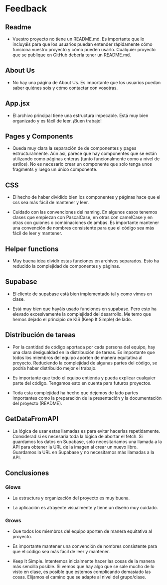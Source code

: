 # Feedback

## Readme

- Vuestro proyecto no tiene un README.md. Es importante que lo incluyáis para que los usuarios puedan entender rápidamente cómo funciona vuestro proyecto y cómo pueden usarlo. Cualquier proyecto que se publique en GitHub debería tener un README.md.

## About Us

- No hay una página de About Us. Es importante que los usuarios puedan saber quiénes sois y cómo contactar con vosotras.

## App.jsx

- El archivo principal tiene una estructura impecable. Está muy bien organizado y es fácil de leer. ¡Buen trabajo!

## Pages y Components
- Queda muy clara la separación de de componentes y pages estructuralmente. Aún así, parece que hay componentes que se están utilizando como páginas enteras (tanto funcionalmente como a nivel de estilos). No es necesario crear un componente que solo tenga unos fragments y luego un único componente. 

## CSS

- El hecho de haber dividido bien los componentes y páginas hace que el css sea más fácil de mantener y leer.

- Cuidado con las convenciones del naming. En algunos casos tenemos clases que empiezan con PascalCase, en otras con camelCase y en otras con guiones o combinaciones de ambas. Es importante mantener una convención de nombres consistente para que el código sea más fácil de leer y mantener.

## Helper functions

- Muy buena idea dividir estas funciones en archivos separados. Esto ha reducido la complejidad de componentes y páginas. 

## Supabase

- El cliente de supabase está bien implementado tal y como vimos en clase. 

- Está muy bien que hayáis usado funciones en supabase. Pero esto ha elevado excesivamente la complejidad del desarrollo. Me temo que hemos dejado el principio de KIS (Keep It Simple) de lado.

## Distribución de tareas

- Por la cantidad de código aportada por cada persona del equipo, hay una clara desigualdad en la distribución de tareas. Es importante que todos los miembros del equipo aporten de manera equitativa al proyecto. Reduciendo la complejidad de algunas partes del código, se podría haber distribuido mejor el trabajo.

- Es importante que todo el equipo entienda y pueda explicar cualquier parte del código. Tengamos esto en cuenta para futuros proyectos.

- Toda esta complejidad ha hecho que dejemos de lado partes importantes como la preparación de la presentación y la documentación del proyecto (README).

## GetDataFromAPI

- La lógica de usar estas llamadas es para evitar hacerlas repetidamente. Considerad si es necesaria toda la lógica de abortar el fetch. Si guardamos los datos en Supabase, solo necesitaríamos una llamada a la API para obtener la URL de la imagen al crear un nuevo libro. Guardamos la URL en Supabase y no necesitamos más llamadas a la API.

## Conclusiones

### Glows

- La estructura y organización del proyecto es muy buena. 

- La aplicación es atrayente visualmente y tiene un diseño muy cuidado.

### Grows

- Que todos los miembros del equipo aporten de manera equitativa al proyecto.

- Es importante mantener una convención de nombres consistente para que el código sea más fácil de leer y mantener.

- Keep It Simple. Intentemos inicialmente hacer las cosas de la manera más sencilla posible. Si vemos que hay algo que se sale mucho de lo visto en clase, es posible que estemos complicando demasiado las cosas. Elijamos el camino que se adapte al nivel del grupo/clase.
